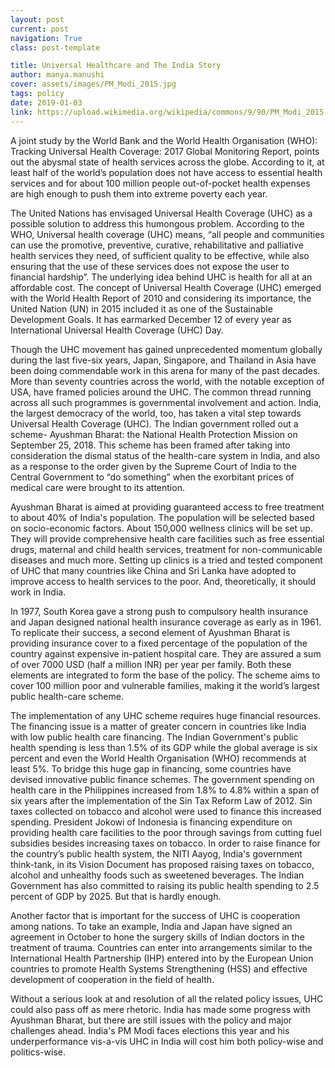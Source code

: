 ```yaml
---
layout: post
current: post
navigation: True
class: post-template

title: Universal Healthcare and The India Story
author: manya.manushi
cover: assets/images/PM_Modi_2015.jpg
tags: policy
date: 2019-01-03
link: https://upload.wikimedia.org/wikipedia/commons/9/90/PM_Modi_2015.jpg
---
```

A joint study by the World Bank and the World Health Organisation (WHO): Tracking Universal Health Coverage: 2017 Global Monitoring Report, points out the abysmal state of health services across the globe. According to it, at least half of the world’s population does not have access to essential health services and for about 100 million people out-of-pocket health expenses are high enough to push them into extreme poverty each year.

The United Nations has envisaged Universal Health Coverage (UHC) as a possible solution to address this humongous problem. According to the WHO, Universal health coverage (UHC) means, “all people and communities can use the promotive, preventive, curative, rehabilitative and palliative health services they need, of sufficient quality to be effective, while also ensuring that the use of these services does not expose the user to financial hardship”. The underlying idea behind UHC is health for all at an affordable cost. The concept of Universal Health Coverage (UHC) emerged with the World Health Report of 2010 and considering its importance, the United Nation (UN) in 2015 included it as one of the Sustainable Development Goals. It has earmarked December 12 of every year as International Universal Health Coverage (UHC) Day.

Though the UHC movement has gained unprecedented momentum globally during the last five-six years, Japan, Singapore, and Thailand in Asia have been doing commendable work in this arena for many of the past decades. More than seventy countries across the world, with the notable exception of USA, have framed policies around the UHC. The common thread running across all such programmes is governmental involvement and action. India, the largest democracy of the world, too, has taken a vital step towards Universal Health Coverage (UHC). The Indian government rolled out a scheme- Ayushman Bharat: the National Health Protection Mission on September 25, 2018. This scheme has been framed after taking into consideration the dismal status of the health-care system in India, and also as a response to the order given by the Supreme Court of India to the Central Government to “do something” when the exorbitant prices of medical care were brought to its attention.

Ayushman Bharat is aimed at providing guaranteed access to free treatment to about 40% of India's population. The population will be selected based on socio-economic factors. About 150,000 wellness clinics will be set up. They will provide comprehensive health care facilities such as free essential drugs, maternal and child health services, treatment for non-communicable diseases and much more. Setting up clinics is a tried and tested component of UHC that many countries like China and Sri Lanka have adopted to improve access to health services to the poor. And, theoretically, it should work in India.

In 1977, South Korea gave a strong push to compulsory health insurance and Japan designed national health insurance coverage as early as in 1961. To replicate their success, a second element  of Ayushman Bharat is providing insurance cover to a fixed percentage of the population of the country against expensive in-patient hospital care. They are assured a sum of over 7000 USD (half a million INR) per year per family. Both these elements are integrated to form the base of the policy. The scheme aims to cover 100 million poor and vulnerable families, making it the world’s largest public health-care scheme.

The implementation of any UHC scheme requires huge financial resources. The financing issue is a matter of greater concern in countries like India with low public health care financing. The Indian Government's public health spending is less than 1.5% of its GDP while the global average is six percent and even the World Health Organisation (WHO) recommends at least 5%. To bridge this huge gap in financing, some countries have devised innovative public finance schemes. The government spending on health care in the Philippines increased from 1.8% to 4.8% within a span of six years after the implementation of the Sin Tax Reform Law of 2012. Sin taxes collected on tobacco and alcohol were used to finance this increased spending. President Jokowi of Indonesia is financing expenditure on providing health care facilities to the poor through savings from cutting fuel subsidies besides increasing taxes on tobacco. In order to raise finance for the country’s public health system, the NITI Aayog, India's government think-tank, in its Vision Document has proposed raising taxes on tobacco, alcohol and unhealthy foods such as sweetened beverages. The Indian Government has also committed to raising its public health spending to 2.5 percent of GDP by 2025. But that is hardly enough.

Another factor that is important for the success of UHC is cooperation among nations. To take an example, India and Japan have signed an agreement in October to hone the surgery skills of Indian doctors in the treatment of trauma. Countries can enter into arrangements similar to the International Health Partnership (IHP) entered into by the European Union countries to promote Health Systems Strengthening (HSS) and effective development of cooperation in the field of health.

Without a serious look at and resolution of all the related policy issues, UHC could also pass off as mere rhetoric. India has made some progress with Ayushman Bharat, but there are still issues with the policy and major challenges ahead. India's PM Modi faces elections this year and his underperformance vis-a-vis UHC in India will cost him both policy-wise and politics-wise.
